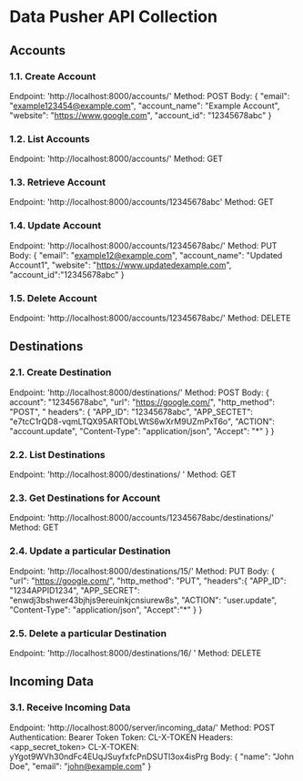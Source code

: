 # Data Pusher API Collection

## Accounts 

### 1.1. Create Account 
Endpoint: 'http://localhost:8000/accounts/'
Method: POST
Body: 
{ 
	"email": "example123454@example.com", 
	"account_name": "Example Account", 
	"website": "https://www.google.com", 
	"account_id": "12345678abc" 
} 
### 1.2. List Accounts
Endpoint: 'http://localhost:8000/accounts/'
Method: GET 
### 1.3. Retrieve Account 
Endpoint: 'http://localhost:8000/accounts/12345678abc'
Method: GET
### 1.4. Update Account
Endpoint: 'http://localhost:8000/accounts/12345678abc/' 
Method: PUT 
Body:
{ 
	"email": "example12@example.com", 
	"account_name": "Updated Account1",
	"website": "https://www.updatedexample.com",
	"account_id":"12345678abc"
}
### 1.5. Delete Account 
Endpoint: 'http://localhost:8000/accounts/12345678abc/' 
Method: DELETE

## Destinations 

### 2.1. Create Destination 
Endpoint: 'http://localhost:8000/destinations/' 
Method: POST 
Body: 
{ 
	account": "12345678abc", 
	"url": "https://google.com/", 
	"http_method": "POST", "
	headers": { 
	"APP_ID": "12345678abc", 
	"APP_SECTET": "e7tcC1rQD8-vqmLTQX95ARTObLWtS6wXrM9UZmPxT6o", 
	"ACTION": "account.update", 
	"Content-Type": "application/json", 
	"Accept": "*"
	}
} 
### 2.2. List Destinations 
Endpoint: 'http://localhost:8000/destinations/ '
Method: GET
### 2.3. Get Destinations for Account 
Endpoint: 'http://localhost:8000/accounts/12345678abc/destinations/' 
Method: GET 
### 2.4. Update a particular Destination 
Endpoint: 'http://localhost:8000/destinations/15/' 
Method: PUT
Body: 
{ 
"url": "https://google.com/",
"http_method": "PUT", 
"headers":{
	"APP_ID": "1234APPID1234",
	"APP_SECRET": "enwdj3bshwer43bjhjs9ereuinkjcnsiurew8s", 
	"ACTION": "user.update", 
	"Content-Type": "application/json", 
	"Accept":"*"
	} 
} 
### 2.5. Delete a particular Destination 
Endpoint: 'http://localhost:8000/destinations/16/ '
Method: DELETE

## Incoming Data 

### 3.1. Receive Incoming Data 
Endpoint: 'http://localhost:8000/server/incoming_data/' 
Method: POST
Authentication: Bearer Token 
	Token: CL-X-TOKEN 
Headers: 
<app_secret_token> 
CL-X-TOKEN: yYgot9WVh30ndFc4EUqJSuyfxfcPnDSUTl3ox4isPrg 
Body: 
{ 
"name": "John Doe", 
"email": "john@example.com"
}

